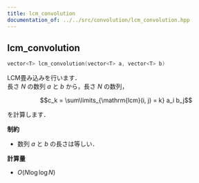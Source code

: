 ```yaml
---
title: lcm_convolution
documentation_of: ../../src/convolution/lcm_convolution.hpp
---
```


## lcm_convolution

```cpp
vector<T> lcm_convolution(vector<T> a, vector<T> b)
```

LCM畳み込みを行います．<br>
長さ $N$ の数列 $a$ と $b$ から，長さ $N$ の数列，

$$c_k = \sum\limits_{\mathrm{lcm}(i, j) = k} a_i b_j$$

を計算します．

**制約**

- 数列 $a$ と $b$ の長さは等しい．

**計算量**

- $O(N \log \log N)$